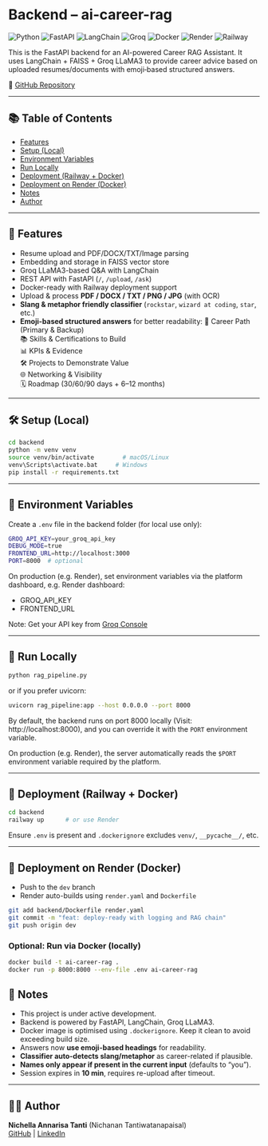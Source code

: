 # Backend – ai-career-rag

![Python](https://img.shields.io/badge/Python-3776AB?style=for-the-badge&logo=python&logoColor=white)
![FastAPI](https://img.shields.io/badge/FastAPI-005571?style=for-the-badge&logo=fastapi&logoColor=white)
![LangChain](https://img.shields.io/badge/LangChain-blueviolet?style=for-the-badge)
![Groq](https://img.shields.io/badge/Groq-FF4B4B?style=for-the-badge)
![Docker](https://img.shields.io/badge/Docker-2496ED?style=for-the-badge&logo=docker&logoColor=white)
![Render](https://img.shields.io/badge/Render-00979D?style=for-the-badge)
![Railway](https://img.shields.io/badge/Railway-0B0D0E?style=for-the-badge&logo=railway)

This is the FastAPI backend for an AI-powered Career RAG Assistant.
It uses LangChain + FAISS + Groq LLaMA3 to provide career advice based on uploaded resumes/documents with emoji‑based structured answers.

🔗 [GitHub Repository](https://github.com/nitanti/ai-career-rag)

---

## 📚 Table of Contents

- [Features](#-features)
- [Setup (Local)](#️-setup-local)
- [Environment Variables](#-environment-variables)
- [Run Locally](#-run-locally)
- [Deployment (Railway + Docker)](#-deployment-railway--docker)
- [Deployment on Render (Docker)](#-deployment-on-render-docker)
- [Notes](#-notes)
- [Author](#-author)

---

## 🚀 Features

- Resume upload and PDF/DOCX/TXT/Image parsing
- Embedding and storage in FAISS vector store
- Groq LLaMA3-based Q&A with LangChain
- REST API with FastAPI (`/`, `/upload`, `/ask`)
- Docker-ready with Railway deployment support
- Upload & process **PDF / DOCX / TXT / PNG / JPG** (with OCR)
- **Slang & metaphor friendly classifier** (`rockstar`, `wizard at coding`, `star`, etc.)
- **Emoji-based structured answers** for better readability:
  🎯 Career Path (Primary & Backup)  
  📚 Skills & Certifications to Build  
  📊 KPIs & Evidence  
  🛠 Projects to Demonstrate Value  
  🌐 Networking & Visibility  
  🗓 Roadmap (30/60/90 days + 6–12 months)

---

## 🛠️ Setup (Local)

```bash
cd backend
python -m venv venv
source venv/bin/activate        # macOS/Linux
venv\Scripts\activate.bat     # Windows
pip install -r requirements.txt
```

---

## 🔐 Environment Variables

Create a `.env` file in the backend folder (for local use only):

```bash
GROQ_API_KEY=your_groq_api_key
DEBUG_MODE=true
FRONTEND_URL=http://localhost:3000
PORT=8000  # optional
```

On production (e.g. Render), set environment variables via the platform dashboard, e.g. Render dashboard:
- GROQ_API_KEY
- FRONTEND_URL

Note: Get your API key from [Groq Console](https://console.groq.com/keys)

---

## 🧪 Run Locally

```bash
python rag_pipeline.py
```

or if you prefer uvicorn:
```bash
uvicorn rag_pipeline:app --host 0.0.0.0 --port 8000
```

By default, the backend runs on port 8000 locally (Visit: http://localhost:8000), and you can override it with the `PORT` environment variable.

On production (e.g. Render), the server automatically reads the `$PORT` environment variable required by the platform.

---

## 🐳 Deployment (Railway + Docker)

```bash
cd backend
railway up      # or use Render
```

Ensure `.env` is present and `.dockerignore` excludes `venv/`, `__pycache__/`, etc.

---

## 🚀 Deployment on Render (Docker)

- Push to the `dev` branch
- Render auto-builds using `render.yaml` and `Dockerfile`

```bash
git add backend/Dockerfile render.yaml
git commit -m "feat: deploy-ready with logging and RAG chain"
git push origin dev
```

### Optional: Run via Docker (locally)

```bash
docker build -t ai-career-rag .
docker run -p 8000:8000 --env-file .env ai-career-rag
```

## 📌 Notes

- This project is under active development.
- Backend is powered by FastAPI, LangChain, Groq LLaMA3.
- Docker image is optimised using `.dockerignore`. Keep it clean to avoid exceeding build size.
- Answers now **use emoji-based headings** for readability.
- **Classifier auto-detects slang/metaphor** as career-related if plausible.
- **Names only appear if present in the current input** (defaults to “you”).
- Session expires in **10 min**, requires re-upload after timeout.

---

## 👩‍💻 Author

**Nichella Annarisa Tanti** (Nichanan Tantiwatanapaisal)  
[GitHub](https://github.com/nitanti) | [LinkedIn](https://www.linkedin.com/in/nichellatanti/)
